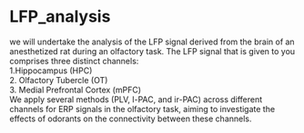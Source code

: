 # LFP_analysis
we will undertake the analysis of the LFP signal derived from the brain of an anesthetized rat during an olfactory task.
The LFP signal that is given to you comprises three distinct channels:\
1.Hippocampus (HPC)\
2. Olfactory Tubercle (OT)\
3. Medial Prefrontal Cortex (mPFC)\
We apply several methods (PLV, l-PAC, and ir-PAC) across different channels for ERP signals in the olfactory task, aiming to investigate the effects of odorants on the connectivity between these channels.
